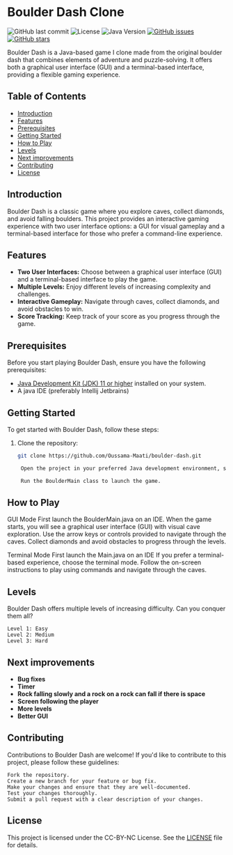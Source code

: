 # Boulder Dash Clone

![GitHub last commit](https://img.shields.io/github/last-commit/Oussama-Maati/boulder-dash)
![License](https://img.shields.io/badge/license-CC%20BY--NC-green)
![Java Version](https://img.shields.io/badge/Java-11%2B-blue)
[![GitHub issues](https://img.shields.io/github/issues/Oussama-Maati/boulder-dash)](https://github.com/Oussama-Maati/boulder-dash/issues)
[![GitHub stars](https://img.shields.io/github/stars/Oussama-Maati/boulder-dash)](https://github.com/Oussama-Maati/boulder-dash/stargazers)

Boulder Dash is a Java-based game I clone made from the original boulder dash that combines elements of adventure and puzzle-solving. It offers both a graphical user interface (GUI) and a terminal-based interface, providing a flexible gaming experience.

## Table of Contents

- [Introduction](#introduction)
- [Features](#features)
- [Prerequisites](#prerequisites)
- [Getting Started](#getting-started)
- [How to Play](#how-to-play)
- [Levels](#levels)
- [Next improvements](#next-improvements)
- [Contributing](#contributing)
- [License](#license)

## Introduction

Boulder Dash is a classic game where you explore caves, collect diamonds, and avoid falling boulders. This project provides an interactive gaming experience with two user interface options: a GUI for visual gameplay and a terminal-based interface for those who prefer a command-line experience.

## Features

- **Two User Interfaces:** Choose between a graphical user interface (GUI) and a terminal-based interface to play the game.
- **Multiple Levels:** Enjoy different levels of increasing complexity and challenges.
- **Interactive Gameplay:** Navigate through caves, collect diamonds, and avoid obstacles to win.
- **Score Tracking:** Keep track of your score as you progress through the game.

## Prerequisites

Before you start playing Boulder Dash, ensure you have the following prerequisites:

- [Java Development Kit (JDK) 11 or higher](https://www.oracle.com/java/technologies/javase-downloads.html) installed on your system.
- A java IDE (preferably Intellij Jetbrains)

## Getting Started

To get started with Boulder Dash, follow these steps:

1. Clone the repository:

   ```bash
   git clone https://github.com/Oussama-Maati/boulder-dash.git

    Open the project in your preferred Java development environment, such as IntelliJ IDEA.

    Run the BoulderMain class to launch the game.

## How to Play
GUI Mode
    First launch the BoulderMain.java on an IDE.
    When the game starts, you will see a graphical user interface (GUI) with visual cave exploration.
    Use the arrow keys or controls provided to navigate through the caves.
    Collect diamonds and avoid obstacles to progress through the levels.

Terminal Mode
    First launch the Main.java on an IDE
    If you prefer a terminal-based experience, choose the terminal mode.
    Follow the on-screen instructions to play using commands and navigate through the caves.

## Levels

Boulder Dash offers multiple levels of increasing difficulty. Can you conquer them all?

    Level 1: Easy
    Level 2: Medium
    Level 3: Hard

## Next improvements

- **Bug fixes**
- **Timer**
- **Rock falling slowly and a rock on a rock can fall if there is space**
- **Screen following the player**
- **More levels**
- **Better GUI**
  

## Contributing

Contributions to Boulder Dash are welcome! If you'd like to contribute to this project, please follow these guidelines:

    Fork the repository.
    Create a new branch for your feature or bug fix.
    Make your changes and ensure that they are well-documented.
    Test your changes thoroughly.
    Submit a pull request with a clear description of your changes.

## License

This project is licensed under the CC-BY-NC License. See the [LICENSE](LICENSE.md) file for details.


